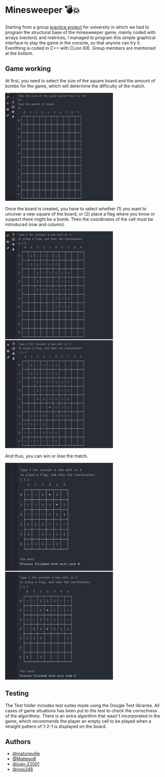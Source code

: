 # Minesweeper 💣💥  
Starting from a group [practice project](https://github.com/matuneville/uba-algo1-TPs) for university in which we had to program the structural base of the minesweeper game, mainly coded with arrays (vectors) and matrices, 
I managed to program this simple graphical interface to play the game in the console, so that anyone can try it. Everithing is coded in C++ with CLion IDE. Group members are mentioned at the bottom.

## Game working
At first, you need to select the size of the square board and the amount of bombs for the game, which will determine the difficulty of the match.  

<img src="https://github.com/matuneville/minesweeper/blob/main/gamepics/ingame1.jpg"  width="350" height="350">  

Once the board is created, you have to select whether (1) you want to uncover a new square of the board, or (2) place a flag where you know or suspect there might be a bomb. Then the coordinates of the cell must be introduced (row and column).  
  
  
<img src="https://github.com/matuneville/minesweeper/blob/main/gamepics/ingame2.jpg"  width="350" height="350"> <img src="https://github.com/matuneville/minesweeper/blob/main/gamepics/ingame3.jpg"  width="350" height="350">   
  
  
And thus, you can win or lose the match.  
  
  
<img src="https://github.com/matuneville/minesweeper/blob/main/gamepics/won1.jpg"  width="350" height="350"> <img src="https://github.com/matuneville/minesweeper/blob/main/gamepics/lost1.jpg"  width="350" height="350">   

## Testing
The Test folder includes test suites made using the Google Test libraries. All cases of game situations has been put to the test to check the correctness of the algorithms. There is an extra algorithm that wasn't incorporated in the game, which recommends the player an empty cell to be played when a straight pattern of 1-2-1 is displayed on the board. 

## Authors
- [@matuneville](https://www.github.com/matuneville)
- [@Matteeo8](https://www.github.com/Matteeo8)
- [@ivan-22001](https://www.github.com/ivan-22001)
- [@ivox248](https://www.github.com/ivox248)

